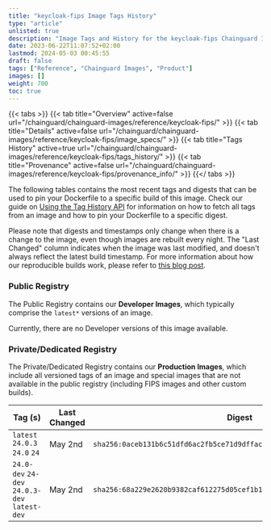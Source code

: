 ```yaml
---
title: "keycloak-fips Image Tags History"
type: "article"
unlisted: true
description: "Image Tags and History for the keycloak-fips Chainguard Image"
date: 2023-06-22T11:07:52+02:00
lastmod: 2024-05-03 00:45:55
draft: false
tags: ["Reference", "Chainguard Images", "Product"]
images: []
weight: 700
toc: true
---
```


{{< tabs >}}
{{< tab title="Overview" active=false url="/chainguard/chainguard-images/reference/keycloak-fips/" >}}
{{< tab title="Details" active=false url="/chainguard/chainguard-images/reference/keycloak-fips/image_specs/" >}}
{{< tab title="Tags History" active=true url="/chainguard/chainguard-images/reference/keycloak-fips/tags_history/" >}}
{{< tab title="Provenance" active=false url="/chainguard/chainguard-images/reference/keycloak-fips/provenance_info/" >}}
{{</ tabs >}}

The following tables contains the most recent tags and digests that can be used to pin your Dockerfile to a specific build of this image. Check our guide on [Using the Tag History API](/chainguard/chainguard-images/using-the-tag-history-api/) for information on how to fetch all tags from an image and how to pin your Dockerfile to a specific digest.

Please note that digests and timestamps only change when there is a change to the image, even though images are rebuilt every night. The "Last Changed" column indicates when the image was last modified, and doesn't always reflect the latest build timestamp. For more information about how our reproducible builds work, please refer to [this blog post](https://www.chainguard.dev/unchained/reproducing-chainguards-reproducible-image-builds).

### Public Registry
The Public Registry contains our **Developer Images**, which typically comprise the `latest*` versions of an image.

Currently, there are no Developer versions of this image available.

### Private/Dedicated Registry
The Private/Dedicated Registry contains our **Production Images**, which include all versioned tags of an image and special images that are not available in the public registry (including FIPS images and other custom builds).

| Tag (s)                                        | Last Changed | Digest                                                                    |
|------------------------------------------------|--------------|---------------------------------------------------------------------------|
|  `latest` `24.0.3` `24.0` `24`                 | May 2nd      | `sha256:0aceb131b6c51dfd6ac2fb5ce71d9dffacaaaf278d2c656a3b59d6327ea5cfd9` |
|  `24.0-dev` `24-dev` `24.0.3-dev` `latest-dev` | May 2nd      | `sha256:68a229e2620b9382caf612275d05cef1b16f71480c8065b0c46399795c5e9d0e` |

